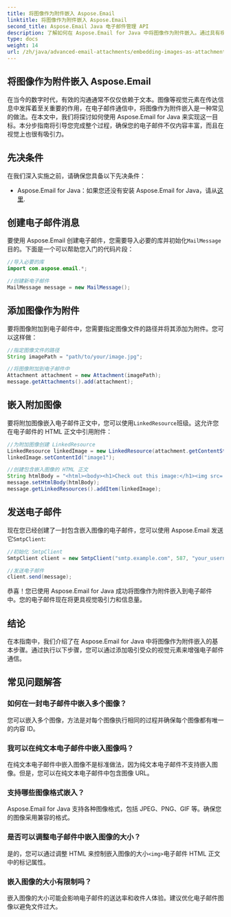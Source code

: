 ```yaml
---
title: 将图像作为附件嵌入 Aspose.Email
linktitle: 将图像作为附件嵌入 Aspose.Email
second_title: Aspose.Email Java 电子邮件管理 API
description: 了解如何在 Aspose.Email for Java 中将图像作为附件嵌入。通过具有视觉吸引力的内容提升您的电子邮件通信。
type: docs
weight: 14
url: /zh/java/advanced-email-attachments/embedding-images-as-attachments/
---
```


## 将图像作为附件嵌入 Aspose.Email

在当今的数字时代，有效的沟通通常不仅仅依赖于文本。图像等视觉元素在传达信息中发挥着至关重要的作用，在电子邮件通信中，将图像作为附件嵌入是一种常见的做法。在本文中，我们将探讨如何使用 Aspose.Email for Java 来实现这一目标。本分步指南将引导您完成整个过程，确保您的电子邮件不仅内容丰富，而且在视觉上也很有吸引力。

## 先决条件

在我们深入实施之前，请确保您具备以下先决条件：

-  Aspose.Email for Java：如果您还没有安装 Aspose.Email for Java，请从[这里](https://releases.aspose.com/email/java/).

## 创建电子邮件消息

要使用 Aspose.Email 创建电子邮件，您需要导入必要的库并初始化`MailMessage`目的。下面是一个可以帮助您入门的代码片段：

```java
//导入必要的库
import com.aspose.email.*;

//创建新电子邮件
MailMessage message = new MailMessage();
```

## 添加图像作为附件

要将图像附加到电子邮件中，您需要指定图像文件的路径并将其添加为附件。您可以这样做：

```java
//指定图像文件的路径
String imagePath = "path/to/your/image.jpg";

//将图像附加到电子邮件中
Attachment attachment = new Attachment(imagePath);
message.getAttachments().add(attachment);
```

## 嵌入附加图像

要将附加图像嵌入电子邮件正文中，您可以使用`LinkedResource`班级。这允许您在电子邮件的 HTML 正文中引用附件：

```java
//为附加图像创建 LinkedResource
LinkedResource linkedImage = new LinkedResource(attachment.getContentStream(), "image/jpeg");
linkedImage.setContentId("image1");

//创建包含嵌入图像的 HTML 正文
String htmlBody = "<html><body><h1>Check out this image:</h1><img src='cid:image1'></body></html>";
message.setHtmlBody(htmlBody);
message.getLinkedResources().addItem(linkedImage);
```

## 发送电子邮件

现在您已经创建了一封包含嵌入图像的电子邮件，您可以使用 Aspose.Email 发送它`SmtpClient`:

```java
//初始化 SmtpClient
SmtpClient client = new SmtpClient("smtp.example.com", 587, "your_username", "your_password");

//发送电子邮件
client.send(message);
```

恭喜！您已使用 Aspose.Email for Java 成功将图像作为附件嵌入到电子邮件中。您的电子邮件现在将更具视觉吸引力和信息量。

## 结论

在本指南中，我们介绍了在 Aspose.Email for Java 中将图像作为附件嵌入的基本步骤。通过执行以下步骤，您可以通过添加吸引受众的视觉元素来增强电子邮件通信。

## 常见问题解答

### 如何在一封电子邮件中嵌入多个图像？

您可以嵌入多个图像，方法是对每个图像执行相同的过程并确保每个图像都有唯一的内容 ID。

### 我可以在纯文本电子邮件中嵌入图像吗？

在纯文本电子邮件中嵌入图像不是标准做法，因为纯文本电子邮件不支持嵌入图像。但是，您可以在纯文本电子邮件中包含图像 URL。

### 支持哪些图像格式嵌入？

Aspose.Email for Java 支持各种图像格式，包括 JPEG、PNG、GIF 等。确保您的图像采用兼容的格式。

### 是否可以调整电子邮件中嵌入图像的大小？

是的，您可以通过调整 HTML 来控制嵌入图像的大小`<img>`电子邮件 HTML 正文中的标记属性。

### 嵌入图像的大小有限制吗？

嵌入图像的大小可能会影响电子邮件的送达率和收件人体验。建议优化电子邮件图像以避免文件过大。